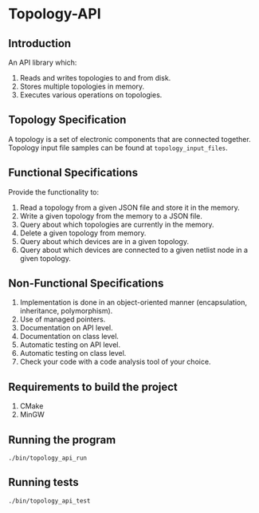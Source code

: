 # Topology-API

## Introduction
‌An‌ ‌API‌ ‌library‌ ‌which‌:‌ ‌
1. Read‌s and‌ ‌write‌s ‌topologies‌ ‌to‌ ‌and‌ ‌from‌ ‌disk.‌ ‌
2. Stores‌ ‌multiple‌ ‌topologies‌ ‌in‌ ‌memory.‌ ‌
3. Execute‌s ‌various operations‌ ‌on‌ ‌topologies.‌ ‌
‌

## Topology Specification
A topology is a set of electronic components that are connected together. Topology input file samples can be found at `topology_input_files`.


## Functional Specifications
Provide the functionality to:
1. Read a topology from a given JSON file and store it in the memory.
2. Write a given topology from the memory to a JSON file.
3. Query about which topologies are currently in the memory.
4. Delete a given topology from memory.
5. Query about which devices are in a given topology.
6. Query about which devices are connected to a given netlist node in 
a given topology.


## Non-Functional Specifications
1. Implementation is done in an object-oriented manner 
(encapsulation, inheritance, polymorphism).
2. Use of managed pointers.
3. Documentation on API level.
4. Documentation on class level.
7. Automatic testing on API level.
8. Automatic testing on class level.
9. Check your code with a code analysis tool of your choice.


## Requirements to build the project
1. CMake
2. MinGW


## Running the program

```
./bin/topology_api_run
```

## Running tests

```
./bin/topology_api_test
```
